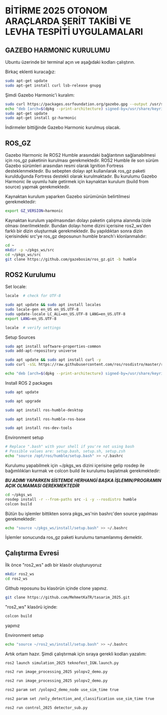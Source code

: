 # BİTİRME 2025 OTONOM ARAÇLARDA ŞERİT TAKİBİ VE LEVHA TESPİTİ UYGULAMALARI

## GAZEBO HARMONIC KURULUMU

Ubuntu üzerinde bir terminal açın ve aşağıdaki kodları çalıştırın.

Birkaç eklenti kuracağız:
```bash
sudo apt-get update
sudo apt-get install curl lsb-release gnupg
```

Şimdi Gazebo Harmonic'i kuralım:
```bash
sudo curl https://packages.osrfoundation.org/gazebo.gpg --output /usr/share/keyrings/pkgs-osrf-archive-keyring.gpg
echo "deb [arch=$(dpkg --print-architecture) signed-by=/usr/share/keyrings/pkgs-osrf-archive-keyring.gpg] http://packages.osrfoundation.org/gazebo/ubuntu-stable $(lsb_release -cs) main" | sudo tee /etc/apt/sources.list.d/gazebo-stable.list > /dev/null
sudo apt-get update
sudo apt-get install gz-harmonic
```

İndirmeler bittiğinde Gazebo Harmonic kurulmuş olacak.

## ROS_GZ

Gazebo Harmonic ile ROS2 Humble arasındaki bağlantının sağlanabilmesi için ros_gz paketinin kurulması gerekmektedir. ROS2 Humble ile son sürüm Gazebo sürümleri arasından resmi olarak Ignition Fortress desteklenmektedir. Bu sebepten dolayı apt kullanılarak ros_gz paketi kurulduğunda Fortress destekli olarak kurulmaktadır. Bu kurulumu Gazebo Harmonic ile uyumlu hale getirmek için kaynaktan kurulum (build from source) yapmak gerekmektedir.


Kaynaktan kurulum yaparken Gazebo sürümünün belirtilmesi gerekmektedir:
```bash
export GZ_VERSION=harmonic
```

Kaynaktan kurulum yapılmasından dolayı paketin çalışma alanında izole olması önerilmektedir. Bundan dolayı home dizini içerisine ros2_ws'den farklı bir dizin oluşturmak gerekmektedir. Bu yapıldıktan sonra dizin içerisindeki src'ye ros_gz deposunun humble branch'ı klonlanmalıdır:
```bash
cd ~
mkdir -p ~/pkgs_ws/src
cd ~/pkgs_ws/src
git clone https://github.com/gazebosim/ros_gz.git -b humble
```

## ROS2 Kurulumu

Set locale:
```bash
locale  # check for UTF-8

sudo apt update && sudo apt install locales
sudo locale-gen en_US en_US.UTF-8
sudo update-locale LC_ALL=en_US.UTF-8 LANG=en_US.UTF-8
export LANG=en_US.UTF-8

locale  # verify settings
```

Setup Sources
```bash
sudo apt install software-properties-common
sudo add-apt-repository universe
```

```bash
sudo apt update && sudo apt install curl -y
sudo curl -sSL https://raw.githubusercontent.com/ros/rosdistro/master/ros.key -o /usr/share/keyrings/ros-archive-keyring.gpg
```

```bash
echo "deb [arch=$(dpkg --print-architecture) signed-by=/usr/share/keyrings/ros-archive-keyring.gpg] http://packages.ros.org/ros2/ubuntu $(. /etc/os-release && echo $UBUNTU_CODENAME) main" | sudo tee /etc/apt/sources.list.d/ros2.list > /dev/null
```

Install ROS 2 packages
```bash
sudo apt update
```

```bash
sudo apt upgrade
```

```bash
sudo apt install ros-humble-desktop
```

```bash
sudo apt install ros-humble-ros-base
```

```bash
sudo apt install ros-dev-tools
```

Environment setup
```bash
# Replace ".bash" with your shell if you're not using bash
# Possible values are: setup.bash, setup.sh, setup.zsh
echo "source /opt/ros/humble/setup.bash" >> ~/.bashrc
```

Kurulumu yapabilmek için ~/pkgs_ws dizini içerisine gelip rosdep ile bağımlılıkları kurmak ve colcon build ile kurulumu başlatmak gerekmektedir:

***BU ADIMI YAPARKEN SİSTEMDE HERHANGİ BAŞKA İŞLEMIN/PROGRAMIN AÇIK OLMAMASI GEREKMEKTEDİR***
```bash
cd ~/pkgs_ws
rosdep install -r --from-paths src -i -y --rosdistro humble
colcon build
```

Bütün bu işlemler bittikten sonra pkgs_ws'nin bashrc'den source yapılması gerekmektedir:
```bash
echo "source ~/pkgs_ws/install/setup.bash" >> ~/.bashrc
```

İşlemler sonucunda ros_gz paketi kurulumu tamamlanmış demektir.

## Çalıştırma Evresi

İlk önce "ros2_ws" adlı bir klasör oluşturuyoruz
```bash
mkdir ros2_ws
cd ros2_ws
```

Github reposunu bu klasörün içinde clone yapınız.
```bash
git clone https://github.com/MehmetKaTR/tasarim_2025.git
```

"ros2_ws" klasörü içinde:
```bash
colcon build
```
yapınız

Environment setup
```bash
echo "source ~/ros2_ws/install/setup.bash" >> ~/.bashrc
```

Artık ortam hazır. Şimdi çalıştırmak için sıraya gerekli kodları yazalım:
```bash
ros2 launch simulation_2025 teknofest_IGN.launch.py
```

```bash
ros2 run image_processing_2025 yolopv2_demo.py
```

```bash
ros2 run image_processing_2025 yolopv2_demo.py
```

```bash
ros2 param set /yolopv2_demo_node use_sim_time true
```

```bash
ros2 param set /only_detection_and_classification use_sim_time true
```

```bash
ros2 run control_2025 detector_sub.py
```



